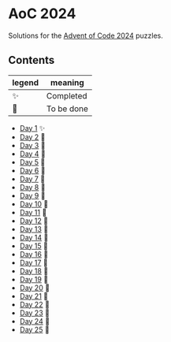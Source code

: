 # AoC 2024

Solutions for the [Advent of Code 2024](https://adventofcode.com/2024) puzzles.

## Contents

| legend | meaning    |
|--------|------------|
| ✨      | Completed  |
| 🚧     | To be done |

- [Day 1](./aoc-2024/day-01/README.MD) ✨
- [Day 2](./aoc-2024/day-02/README.MD) 🚧
- [Day 3](./aoc-2024/day-03/README.MD) 🚧
- [Day 4](./aoc-2024/day-04/README.MD) 🚧
- [Day 5](./aoc-2024/day-05/README.MD) 🚧
- [Day 6](./aoc-2024/day-06/README.MD) 🚧
- [Day 7](./aoc-2024/day-07/README.MD) 🚧
- [Day 8](./aoc-2024/day-08/README.MD) 🚧
- [Day 9](./aoc-2024/day-09/README.MD) 🚧
- [Day 10](./aoc-2024/day-10/README.MD) 🚧
- [Day 11](./aoc-2024/day-11/README.MD) 🚧
- [Day 12](./aoc-2024/day-12/README.MD) 🚧
- [Day 13](./aoc-2024/day-13/README.MD) 🚧
- [Day 14](./aoc-2024/day-14/README.MD) 🚧
- [Day 15](./aoc-2024/day-15/README.MD) 🚧
- [Day 16](./aoc-2024/day-16/README.MD) 🚧
- [Day 17](./aoc-2024/day-17/README.MD) 🚧
- [Day 18](./aoc-2024/day-18/README.MD) 🚧
- [Day 19](./aoc-2024/day-19/README.MD) 🚧
- [Day 20](./aoc-2024/day-20/README.MD) 🚧
- [Day 21](./aoc-2024/day-21/README.MD) 🚧
- [Day 22](./aoc-2024/day-22/README.MD) 🚧
- [Day 23](./aoc-2024/day-23/README.MD) 🚧
- [Day 24](./aoc-2024/day-24/README.MD) 🚧
- [Day 25](./aoc-2024/day-25/README.MD) 🚧

